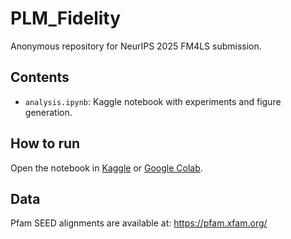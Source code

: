 # PLM_Fidelity

Anonymous repository for NeurIPS 2025 FM4LS submission.

## Contents
- `analysis.ipynb`: Kaggle notebook with experiments and figure generation.

## How to run
Open the notebook in [Kaggle](https://www.kaggle.com/) or [Google Colab](https://colab.research.google.com/).

## Data
Pfam SEED alignments are available at: https://pfam.xfam.org/
